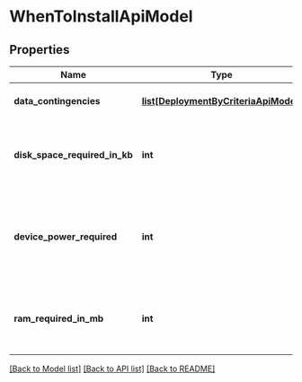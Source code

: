 # WhenToInstallApiModel

## Properties
Name | Type | Description | Notes
------------ | ------------- | ------------- | -------------
**data_contingencies** | [**list[DeploymentByCriteriaApiModel]**](DeploymentByCriteriaApiModel.md) | Gets or sets data Contingencies. | [optional] 
**disk_space_required_in_kb** | **int** | Gets or sets the disk space required for installation of the package in KB. | [optional] 
**device_power_required** | **int** | Gets or sets the device power required for installation of the package. Valid range 0 - 100. | [optional] 
**ram_required_in_mb** | **int** | Gets or sets the RAM required for the installation of the page in MB. | [optional] 

[[Back to Model list]](../README.md#documentation-for-models) [[Back to API list]](../README.md#documentation-for-api-endpoints) [[Back to README]](../README.md)


